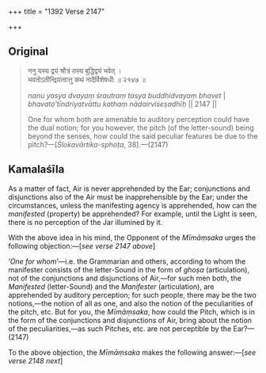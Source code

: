 +++
title = "1392 Verse 2147"

+++
## Original 
>
> ननु यस्य द्वयं श्रौत्रं तस्य बुद्धिद्वयं भवेत् ।  
> भवतोऽतीन्द्रियत्वात्तु कथं नादैर्विशेषधीः ॥ २१४७ ॥ 
>
> *nanu yasya dvayaṃ śrautraṃ tasya buddhidvayaṃ bhavet* \|  
> *bhavato'tīndriyatvāttu kathaṃ nādairviśeṣadhīḥ* \|\| 2147 \|\| 
>
> One for whom both are amenable to auditory perception could have the dual notion; for you however, the pitch (of the letter-sound) being beyond the senses, how could the said peculiar features be due to the pitch?—[*Ślokavārtika-sphoṭa*, 38].—(2147)



## Kamalaśīla

As a matter of fact, Air is never apprehended by the Ear; conjunctions and disjunctions also of the Air must be inapprehensible by the Ear; under the circumstances, unless the manifesting agency is apprehended, how can the *manifested* (property) be apprehended? For example, until the Light is seen, there is no perception of the Jar illumined by it.

With the above idea in his mind, the Opponent of the *Mīmāṃsaka* urges the following objection:—[*see verse 2147 above*]

‘*One for whom*’—i.e. the Grammarian and others, according to whom the manifester consists of the letter-Sound in the form of *ghoṣa* (articulation), not of the conjunctions and disjunctions of Air,—for such men both, the *Manifested* (letter-Sound) and the *Manifester* (articulation), are apprehended by auditory perception; for such people, there may be the two notions,—the notion of all as one, and also the notion of the peculiarities of the pitch, etc. But for you, the *Mīmāṃsaka*, how could the Pitch, which is in the form of the conjunctions and disjunctions of Air, bring about the notion of the peculiarities,—as such Pitches, etc. are not perceptible by the Ear?—(2147)

To the above objection, the *Mīmāṃsaka* makes the following answer:—[*see verse 2148 next*]


